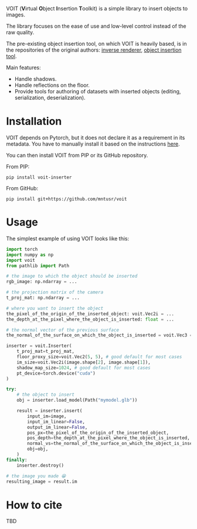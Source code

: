 VOIT (**V**irtual **O**bject **I**nsertion **T**oolkit) is a simple library to insert objects to images.

The library focuses on the ease of use and low-level control instead of the raw quality. 

The pre-existing object insertion tool, on which VOIT is heavily based, is in the repositories of the original authors: [inverse renderer](https://github.com/lzqsd/InverseRenderingOfIndoorScene), [object insertion tool](https://github.com/lzqsd/VirtualObjectInsertion).

Main features:

* Handle shadows.
* Handle reflections on the floor.
* Provide tools for authoring of datasets with inserted objects (editing, serialization, deserialization).

# Installation

VOIT depends on Pytorch, but it does not declare it as a requirement in its metadata. You have to manually install it based on the instructions [here](https://https://pytorch.org/). 

You can then install VOIT from PIP or its GitHub repository.

From PIP:

```
pip install voit-inserter
```

From GitHub:

```
pip install git+https://github.com/mntusr/voit
```

# Usage

The simplest example of using VOIT looks like this:

```python
import torch
import numpy as np
import voit
from pathlib import Path

# the image to which the object should be inserted
rgb_image: np.ndarray = ...

# the projection matrix of the camera
t_proj_mat: np.ndarray = ...

# where you want to insert the object
the_pixel_of_the_origin_of_the_inserted_object: voit.Vec2i = ...
the_depth_at_the_pixel_where_the_object_is_inserted: float = ...

# the normal vector of the previous surface
the_normal_of_the_surface_on_which_the_object_is_inserted = voit.Vec3 = ...

inserter = voit.Inserter(
    t_proj_mat=t_proj_mat,
    floor_proxy_size=voit.Vec2(5, 5), # good default for most cases
    im_size=voit.Vec2i(image.shape[2], image.shape[1]),
    shadow_map_size=1024, # good default for most cases
    pt_device=torch.device("cuda")
)

try:
    # the object to insert
    obj = inserter.load_model(Path("mymodel.glb"))

    result = inserter.insert(
        input_im=image,
        input_im_linear=False,
        output_im_linear=False,
        pos_px=the_pixel_of_the_origin_of_the_inserted_object,
        pos_depth=the_depth_at_the_pixel_where_the_object_is_inserted,
        normal_vs=the_normal_of_the_surface_on_which_the_object_is_inserted,
        obj=obj,
    )
finally:
    inserter.destroy()

# the image you made 😁
resulting_image = result.im
```

# How to cite

TBD
